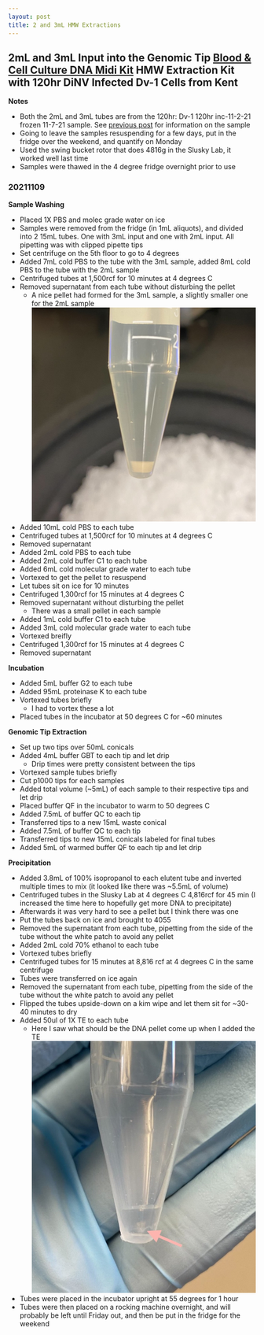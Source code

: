 ```yaml
---
layout: post
title: 2 and 3mL HMW Extractions
---
```


## 2mL and 3mL Input into the Genomic Tip [Blood & Cell Culture DNA Midi Kit](https://www.qiagen.com/sg/shop/pcr/blood-and-cell-culture-dna-midi-kit/) HMW Extraction Kit with 120hr DiNV Infected Dv-1 Cells from Kent


**Notes**
- Both the 2mL and 3mL tubes are from the 120hr: Dv-1 120hr inc-11-2-21 frozen 11-7-21 sample. See [previous post](https://meschedl.github.io/Unckless-Lab-Notebook-Maggie/2021/11/09/HMW-Ex-5.html) for information on the sample
- Going to leave the samples resuspending for a few days, put in the fridge over the weekend, and quantify on Monday
- Used the swing bucket rotor that does 4816g in the Slusky Lab, it worked well last time
- Samples were thawed in the 4 degree fridge overnight prior to use


### 20211109

**Sample Washing**

- Placed 1X PBS and molec grade water on ice
- Samples were removed from the fridge (in 1mL aliquots), and divided into 2 15mL tubes. One with 3mL input and one with 2mL input. All pipetting was with clipped pipette tips
- Set centrifuge on the 5th floor to go to 4 degrees
- Added 7mL cold PBS to the tube with the 3mL sample, added 8mL cold PBS to the tube with the 2mL sample
- Centrifuged tubes at 1,500rcf for 10 minutes at 4 degrees C
- Removed supernatant from each tube without disturbing the pellet
  - A nice pellet had formed for the 3mL sample, a slightly smaller one for the 2mL sample
  ![](https://raw.githubusercontent.com/meschedl/Unckless-Lab-Notebook-Maggie/master/images/20211123-cell-pellet.jpeg)
- Added 10mL cold PBS to each tube
- Centrifuged tubes at 1,500rcf for 10 minutes at 4 degrees C
- Removed supernatant
- Added 2mL cold PBS to each tube
- Added 2mL cold buffer C1 to each tube
- Added 6mL cold molecular grade water to each tube
- Vortexed to get the pellet to resuspend
- Let tubes sit on ice for 10 minutes
- Centrifuged 1,300rcf for 15 minutes at 4 degrees C
- Removed supernatant without disturbing the pellet
  - There was a small pellet in each sample
- Added 1mL cold buffer C1 to each tube
- Added 3mL cold molecular grade water to each tube
- Vortexed breifly
- Centrifuged 1,300rcf for 15 minutes at 4 degrees C
- Removed supernatant

**Incubation**
- Added 5mL buffer G2 to each tube
- Added 95mL proteinase K to each tube
- Vortexed tubes briefly
  - I had to vortex these a lot
- Placed tubes in the incubator at 50 degrees C for ~60 minutes

**Genomic Tip Extraction**
- Set up two tips over 50mL conicals
- Added 4mL buffer GBT to each tip and let drip
  - Drip times were pretty consistent between the tips
- Vortexed sample tubes briefly
- Cut p1000 tips for each samples
- Added total volume (~5mL) of each sample to their respective tips and let drip
- Placed buffer QF in the incubator to warm to 50 degrees C
- Added 7.5mL of buffer QC to each tip
- Transferred tips to a new 15mL waste conical
- Added 7.5mL of buffer QC to each tip
- Transferred tips to new 15mL conicals labeled for final tubes
- Added 5mL of warmed buffer QF to each tip and let drip

**Precipitation**
- Added 3.8mL of 100% isopropanol to each elutent tube and inverted multiple times to mix (it looked like there was ~5.5mL of volume)
- Centrifuged tubes in the Slusky Lab at 4 degrees C 4,816rcf for 45 min (I increased the time here to hopefully get more DNA to precipitate)
- Afterwards it was very hard to see a pellet but I think there was one
- Put the tubes back on ice and brought to 4055
- Removed the supernatant from each tube, pipetting from the side of the tube without the white patch to avoid any pellet
- Added 2mL cold 70% ethanol to each tube
- Vortexed tubes briefly
- Centrifuged tubes for 15 minutes at 8,816 rcf at 4 degrees C in the same centrifuge
- Tubes were transferred on ice again
- Removed the supernatant from each tube, pipetting from the side of the tube without the white patch to avoid any pellet
- Flipped the tubes upside-down on a kim wipe and let them sit for ~30-40 minutes to dry
- Added 50ul of 1X TE to each tube
  - Here I saw what should be the DNA pellet come up when I added the TE
  ![](https://raw.githubusercontent.com/meschedl/Unckless-Lab-Notebook-Maggie/master/images/20211123-DNA.jpeg)
- Tubes were placed in the incubator upright at 55 degrees for 1 hour
- Tubes were then placed on a rocking machine overnight, and will probably be left until Friday out, and then be put in the fridge for the weekend 
